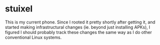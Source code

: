 # stuixel

This is my current phone. Since I rooted it pretty shortly after getting it, and started making infrastructural changes (ie. beyond just installing APKs), I figured I should probably track these changes the same way as I do other conventional Linux systems.

